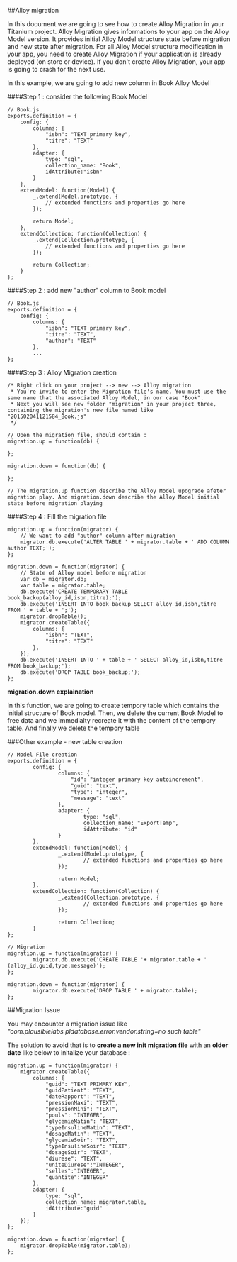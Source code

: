 ##Alloy migration

In this document we are going to see how to create Alloy Migration in your Titanium project. Alloy Migration gives informations to your app on the Alloy Model version. It
provides initial Alloy Model structure state before migration and new state after migration.
For all Alloy Model structure modification in your app, you need to create Alloy Migration if your application is already deployed (on store or device).
If you don't create Alloy Migration, your app is going to crash for the next use.

In this example, we are going to add new column in Book Alloy Model

####Step 1 : consider the following Book Model

```
// Book.js
exports.definition = {
    config: {
        columns: {
            "isbn": "TEXT primary key",
            "titre": "TEXT"
        },
        adapter: {
            type: "sql",
            collection_name: "Book",
            idAttribute:"isbn"
        }
    },
    extendModel: function(Model) {
        _.extend(Model.prototype, {
            // extended functions and properties go here
        });

        return Model;
    },
    extendCollection: function(Collection) {
        _.extend(Collection.prototype, {
            // extended functions and properties go here
        });

        return Collection;
    }
};
```

####Step 2 : add new "author" column to Book model
 
```
// Book.js
exports.definition = {
    config: {
        columns: {
            "isbn": "TEXT primary key",
            "titre": "TEXT",
            "author": "TEXT"
        },
        ...
};
```

####Step 3 : Alloy Migration creation

```
/* Right click on your project --> new --> Alloy migration
 * You're invite to enter the Migration file's name. You must use the same name that the associated Alloy Model, in our case "Book".
 * Next you will see new folder "migration" in your project three, containing the migration's new file named like "201502041121584_Book.js"
 */

// Open the migration file, should contain :
migration.up = function(db) {

};

migration.down = function(db) {

};

// The migration.up function describe the Alloy Model updgrade afeter migration play. And migration.down describe the Alloy Model initial state before migration playing
```

####Step 4 : Fill the migration file
 
```
migration.up = function(migrator) {
    // We want to add "author" column after migration
    migrator.db.execute('ALTER TABLE ' + migrator.table + ' ADD COLUMN author TEXT;');
};

migration.down = function(migrator) {
    // State of Alloy model before migration
    var db = migrator.db;
    var table = migrator.table;
    db.execute('CREATE TEMPORARY TABLE book_backup(alloy_id,isbn,titre);');
    db.execute('INSERT INTO book_backup SELECT alloy_id,isbn,titre FROM ' + table + ';');
    migrator.dropTable();
    migrator.createTable({
        columns: {
            "isbn": "TEXT",
            "titre": "TEXT"
        },
    });
    db.execute('INSERT INTO ' + table + ' SELECT alloy_id,isbn,titre FROM book_backup;');
    db.execute('DROP TABLE book_backup;');
};

```

**migration.down explaination**

In this function, we are going to create tempory table which contains the initial structure of Book model.
Then, we delete the current Book Model to free data and we immedialty recreate it with the content of the tempory table. And finally we delete the tempory table


###Other example - new table creation

```
// Model File creation
exports.definition = {
        config: {
                columns: {
                    "id": "integer primary key autoincrement",
                    "guid": "text",
                    "type": "integer",
                    "message": "text"
                },
                adapter: {
                        type: "sql",
                        collection_name: "ExportTemp",
                        idAttribute: "id"
                }
        },
        extendModel: function(Model) {
                _.extend(Model.prototype, {
                        // extended functions and properties go here
                });

                return Model;
        },
        extendCollection: function(Collection) {
                _.extend(Collection.prototype, {
                        // extended functions and properties go here
                });

                return Collection;
        }
};
```

```
// Migration
migration.up = function(migrator) {
        migrator.db.execute('CREATE TABLE '+ migrator.table + ' (alloy_id,guid,type,message)');
};

migration.down = function(migrator) {
        migrator.db.execute('DROP TABLE ' + migrator.table);
};
```

##Migration Issue

You may encounter a migration issue like *"com.plausiblelabs.pldatabase.error.vendor.string=no such table"*

The solution to avoid that is to **create a new init migration file** with an **older date** like below to initalize your database :

```
migration.up = function(migrator) {
    migrator.createTable({
        columns: {
            "guid": "TEXT PRIMARY KEY",
            "guidPatient": "TEXT",
            "dateRapport": "TEXT",
            "pressionMaxi": "TEXT",
            "pressionMini": "TEXT",
            "pouls": "INTEGER",
            "glycemieMatin": "TEXT",
            "typeInsulineMatin": "TEXT",
            "dosageMatin": "TEXT",
            "glycemieSoir": "TEXT",
            "typeInsulineSoir": "TEXT",
            "dosageSoir": "TEXT",
            "diurese": "TEXT",
            "uniteDiurese":"INTEGER",
            "selles":"INTEGER",
            "quantite":"INTEGER"
        },
        adapter: {
            type: "sql",
            collection_name: migrator.table,
            idAttribute:"guid"
        }
    });
};

migration.down = function(migrator) {
    migrator.dropTable(migrator.table);
};
```
